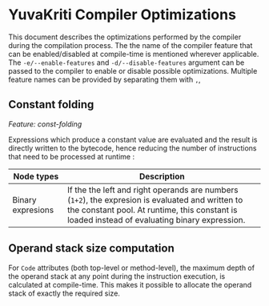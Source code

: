 # YuvaKriti Compiler Optimizations

This document describes the optimizations performed by the compiler during the compilation process. The the name of the
compiler feature that can be enabled/disabled at compile-time is mentioned wherever applicable.
The `-e/--enable-features` and `-d/--disable-features` argument can be passed to the compiler to enable or disable
possible optimizations. Multiple feature names can be provided by separating them with `,`,

## Constant folding

_Feature: const-folding_

Expressions which produce a constant value are evaluated and the result is directly
written to the bytecode, hence reducing the number of instructions that need to be processed at runtime :

| Node types        | Description                                                                                                                                                                                       |
|-------------------|---------------------------------------------------------------------------------------------------------------------------------------------------------------------------------------------------|
| Binary expresions | If the the left and right operands are numbers (`1+2`), the expresion is evaluated and written to the constant pool. At runtime, this constant is loaded instead of evaluating binary expression. |

## Operand stack size computation

For `Code` attributes (both top-level or method-level), the maximum depth of the operand stack at any point
during the instruction execution, is calculated at compile-time. This makes it possible to allocate the operand stack of
exactly the required size.
